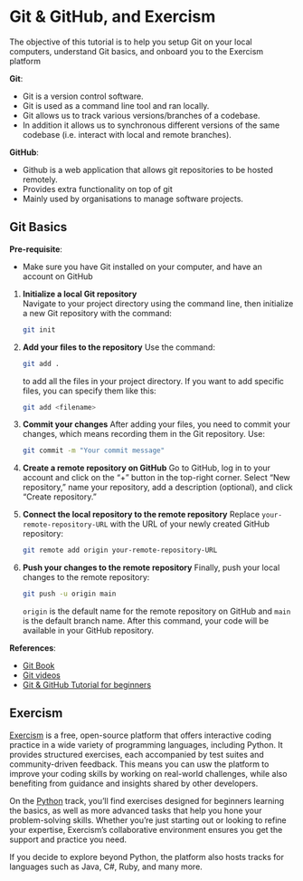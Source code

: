 # Git & GitHub, and Exercism

The objective of this tutorial is to help you setup Git on your local computers, understand Git basics, and onboard you to the Exercism platform

**Git**:

- Git is a version control software.
- Git is used as a command line tool and ran locally.
- Git allows us to track various versions/branches of a codebase.
- In addition it allows us to synchronous different versions of the same codebase (i.e. interact with local and remote branches).

**GitHub**:
- Github is a web application that allows git repositories to be hosted remotely.
- Provides extra functionality on top of git
- Mainly used by organisations to manage software projects.


## Git Basics

**Pre-requisite**:
- Make sure you have Git installed on your computer, and have an account on GitHub

1. **Initialize a local Git repository**  
   Navigate to your project directory using the command line, then initialize a new Git repository with the command:
   ```bash
   git init
   ```

2. **Add your files to the repository**
    Use the command:
    ```bash
    git add .
    ```
    to add all the files in your project directory. If you want to add specific files, you can specify them like this:
    ```bash
    git add <filename>
    ```

3. **Commit your changes**
    After adding your files, you need to commit your changes, which means recording them in the Git repository. Use:
    ```bash
    git commit -m "Your commit message"
    ```

4. **Create a remote repository on GitHub**
    Go to GitHub, log in to your account and click on the “+” button in the top-right corner. Select “New repository,” name your repository, add a description (optional), and click “Create repository.”

5. **Connect the local repository to the remote repository**
    Replace `your-remote-repository-URL` with the URL of your newly created GitHub repository:
    ```bash
    git remote add origin your-remote-repository-URL
    ```

6. **Push your changes to the remote repository**
    Finally, push your local changes to the remote repository:
    ```bash
    git push -u origin main
    ```
    `origin` is the default name for the remote repository on GitHub and `main` is the default branch name. After this command, your code will be available in your GitHub repository.

**References**:
- [Git Book](https://git-scm.com/book/en/v2)
- [Git videos](https://education.github.com/git-cheat-sheet-education.pdf)
- [Git & GitHub Tutorial for beginners](https://www.youtube.com/watch?v=tRZGeaHPoaw)



## Exercism

[Exercism](https://exercism.org/) is a free, open-source platform that offers interactive coding practice in a wide variety of programming languages, including Python. It provides structured exercises, each accompanied by test suites and community-driven feedback. This means you can usw the platform to improve your coding skills by working on real-world challenges, while also benefiting from guidance and insights shared by other developers.

On the [Python](https://exercism.org/tracks/python/) track, you’ll find exercises designed for beginners learning the basics, as well as more advanced tasks that help you hone your problem-solving skills. Whether you’re just starting out or looking to refine your expertise, Exercism’s collaborative environment ensures you get the support and practice you need. 

If you decide to explore beyond Python, the platform also hosts tracks for languages such as Java, C#, Ruby, and many more.
